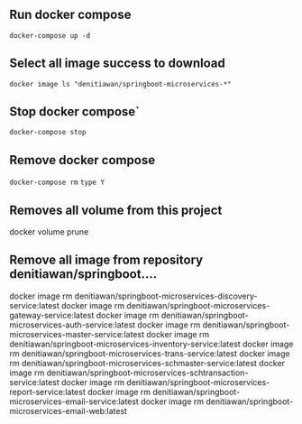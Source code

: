 ## Run docker compose
`docker-compose up -d`


## Select all image success to download
`docker image ls "denitiawan/springboot-microservices-*"`


## Stop docker compose`
`docker-compose stop`


## Remove docker compose
`docker-compose rm`
`type Y`


## Removes all volume from this project
docker volume prune


## Remove all image from repository denitiawan/springboot....
docker image rm  denitiawan/springboot-microservices-discovery-service:latest
docker image rm  denitiawan/springboot-microservices-gateway-service:latest
docker image rm denitiawan/springboot-microservices-auth-service:latest
docker image rm  denitiawan/springboot-microservices-master-service:latest
docker image rm  denitiawan/springboot-microservices-inventory-service:latest
docker image rm denitiawan/springboot-microservices-trans-service:latest
docker image rm  denitiawan/springboot-microservices-schmaster-service:latest
docker image rm  denitiawan/springboot-microservices-schtransaction-service:latest
docker image rm  denitiawan/springboot-microservices-report-service:latest
docker image rm  denitiawan/springboot-microservices-email-service:latest
docker image rm  denitiawan/springboot-microservices-email-web:latest